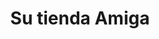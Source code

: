 ---
title: "Su tienda Amiga"
url: /ciudad-satelite/su-tienda-amiga-calle-14-a/
shop: Lebensmittel
---